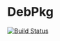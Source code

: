 # DebPkg

[![Build Status](https://mattschulte.visualstudio.com/debpkg/_apis/build/status/schultetwin1.debpkg?branchName=master)](https://mattschulte.visualstudio.com/debpkg/_build/latest?definitionId=2&branchName=master)
